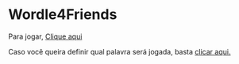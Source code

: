 # Wordle4Friends

Para jogar, [Clique aqui](https://curtinaz.github.io/wordle4friends/)

Caso você queira definir qual palavra será jogada, basta [clicar aqui.](https://curtinaz.github.io/wordle4friends/word.html)